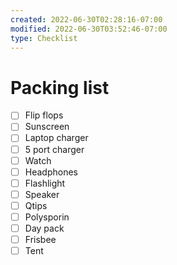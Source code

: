 ```yaml
---
created: 2022-06-30T02:28:16-07:00
modified: 2022-06-30T03:52:46-07:00
type: Checklist
---
```


# Packing list

- [ ] Flip flops
- [ ] Sunscreen 
- [ ] Laptop charger
- [ ] 5 port charger
- [ ] Watch
- [ ] Headphones
- [ ] Flashlight
- [ ] Speaker
- [ ] Qtips
- [ ] Polysporin
- [ ] Day pack
- [ ] Frisbee
- [ ] Tent

